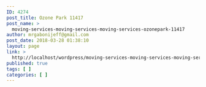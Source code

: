 ```yaml
---
ID: 4274
post_title: Ozone Park 11417
post_name: >
  moving-services-moving-services-moving-services-ozonepark-11417
author: mrgabonijeff@gmail.com
post_date: 2018-03-28 01:38:10
layout: page
link: >
  http://localhost/wordpress/moving-services-moving-services-moving-services-ozonepark-11417/
published: true
tags: [ ]
categories: [ ]
---
```

